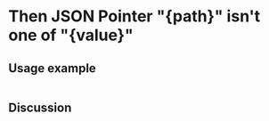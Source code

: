 
Then JSON Pointer "{path}" isn't one of "{value}"
=============================================================================================================

Usage example
-------------

```
```

Discussion
----------
